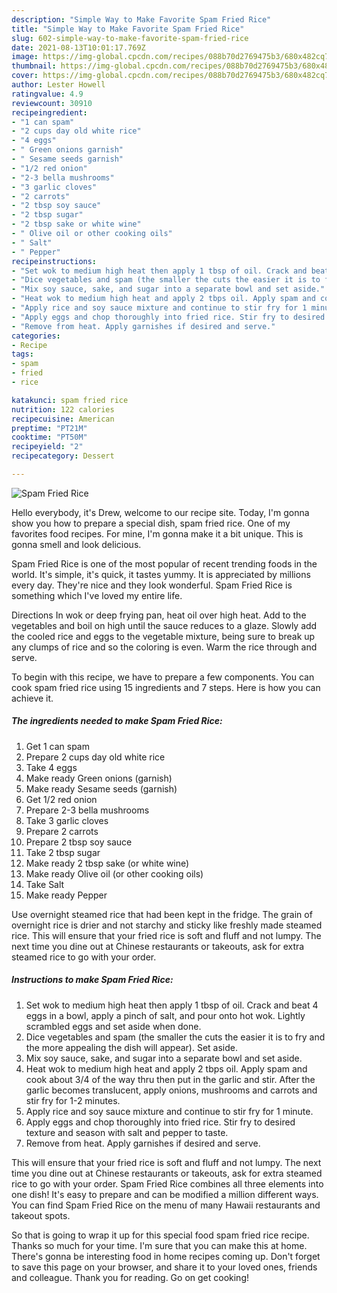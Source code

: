 ```yaml
---
description: "Simple Way to Make Favorite Spam Fried Rice"
title: "Simple Way to Make Favorite Spam Fried Rice"
slug: 602-simple-way-to-make-favorite-spam-fried-rice
date: 2021-08-13T10:01:17.769Z
image: https://img-global.cpcdn.com/recipes/088b70d2769475b3/680x482cq70/spam-fried-rice-recipe-main-photo.jpg
thumbnail: https://img-global.cpcdn.com/recipes/088b70d2769475b3/680x482cq70/spam-fried-rice-recipe-main-photo.jpg
cover: https://img-global.cpcdn.com/recipes/088b70d2769475b3/680x482cq70/spam-fried-rice-recipe-main-photo.jpg
author: Lester Howell
ratingvalue: 4.9
reviewcount: 30910
recipeingredient:
- "1 can spam"
- "2 cups day old white rice"
- "4 eggs"
- " Green onions garnish"
- " Sesame seeds garnish"
- "1/2 red onion"
- "2-3 bella mushrooms"
- "3 garlic cloves"
- "2 carrots"
- "2 tbsp soy sauce"
- "2 tbsp sugar"
- "2 tbsp sake or white wine"
- " Olive oil or other cooking oils"
- " Salt"
- " Pepper"
recipeinstructions:
- "Set wok to medium high heat then apply 1 tbsp of oil. Crack and beat 4 eggs in a bowl, apply a pinch of salt, and pour onto hot wok. Lightly scrambled eggs and set aside when done."
- "Dice vegetables and spam (the smaller the cuts the easier it is to fry and the more appealing the dish will appear). Set aside."
- "Mix soy sauce, sake, and sugar into a separate bowl and set aside."
- "Heat wok to medium high heat and apply 2 tbps oil. Apply spam and cook about 3/4 of the way thru then put in the garlic and stir. After the garlic becomes translucent, apply onions, mushrooms and carrots and stir fry for 1-2 minutes."
- "Apply rice and soy sauce mixture and continue to stir fry for 1 minute."
- "Apply eggs and chop thoroughly into fried rice. Stir fry to desired texture and season with salt and pepper to taste."
- "Remove from heat. Apply garnishes if desired and serve."
categories:
- Recipe
tags:
- spam
- fried
- rice

katakunci: spam fried rice 
nutrition: 122 calories
recipecuisine: American
preptime: "PT21M"
cooktime: "PT50M"
recipeyield: "2"
recipecategory: Dessert

---
```



![Spam Fried Rice](https://img-global.cpcdn.com/recipes/088b70d2769475b3/680x482cq70/spam-fried-rice-recipe-main-photo.jpg)

Hello everybody, it's Drew, welcome to our recipe site. Today, I'm gonna show you how to prepare a special dish, spam fried rice. One of my favorites food recipes. For mine, I'm gonna make it a bit unique. This is gonna smell and look delicious.

Spam Fried Rice is one of the most popular of recent trending foods in the world. It's simple, it's quick, it tastes yummy. It is appreciated by millions every day. They're nice and they look wonderful. Spam Fried Rice is something which I've loved my entire life.

Directions In wok or deep frying pan, heat oil over high heat. Add to the vegetables and boil on high until the sauce reduces to a glaze. Slowly add the cooled rice and eggs to the vegetable mixture, being sure to break up any clumps of rice and so the coloring is even. Warm the rice through and serve.


To begin with this recipe, we have to prepare a few components. You can cook spam fried rice using 15 ingredients and 7 steps. Here is how you can achieve it.

<!--inarticleads1-->

##### The ingredients needed to make Spam Fried Rice:

1. Get 1 can spam
1. Prepare 2 cups day old white rice
1. Take 4 eggs
1. Make ready  Green onions (garnish)
1. Make ready  Sesame seeds (garnish)
1. Get 1/2 red onion
1. Prepare 2-3 bella mushrooms
1. Take 3 garlic cloves
1. Prepare 2 carrots
1. Prepare 2 tbsp soy sauce
1. Take 2 tbsp sugar
1. Make ready 2 tbsp sake (or white wine)
1. Make ready  Olive oil (or other cooking oils)
1. Take  Salt
1. Make ready  Pepper


Use overnight steamed rice that had been kept in the fridge. The grain of overnight rice is drier and not starchy and sticky like freshly made steamed rice. This will ensure that your fried rice is soft and fluff and not lumpy. The next time you dine out at Chinese restaurants or takeouts, ask for extra steamed rice to go with your order. 

<!--inarticleads2-->

##### Instructions to make Spam Fried Rice:

1. Set wok to medium high heat then apply 1 tbsp of oil. Crack and beat 4 eggs in a bowl, apply a pinch of salt, and pour onto hot wok. Lightly scrambled eggs and set aside when done.
1. Dice vegetables and spam (the smaller the cuts the easier it is to fry and the more appealing the dish will appear). Set aside.
1. Mix soy sauce, sake, and sugar into a separate bowl and set aside.
1. Heat wok to medium high heat and apply 2 tbps oil. Apply spam and cook about 3/4 of the way thru then put in the garlic and stir. After the garlic becomes translucent, apply onions, mushrooms and carrots and stir fry for 1-2 minutes.
1. Apply rice and soy sauce mixture and continue to stir fry for 1 minute.
1. Apply eggs and chop thoroughly into fried rice. Stir fry to desired texture and season with salt and pepper to taste.
1. Remove from heat. Apply garnishes if desired and serve.


This will ensure that your fried rice is soft and fluff and not lumpy. The next time you dine out at Chinese restaurants or takeouts, ask for extra steamed rice to go with your order. Spam Fried Rice combines all three elements into one dish! It&#39;s easy to prepare and can be modified a million different ways. You can find Spam Fried Rice on the menu of many Hawaii restaurants and takeout spots. 

So that is going to wrap it up for this special food spam fried rice recipe. Thanks so much for your time. I'm sure that you can make this at home. There's gonna be interesting food in home recipes coming up. Don't forget to save this page on your browser, and share it to your loved ones, friends and colleague. Thank you for reading. Go on get cooking!

